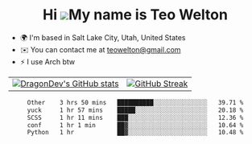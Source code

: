 <div align="center">
  
# Hi ![](https://user-images.githubusercontent.com/18350557/176309783-0785949b-9127-417c-8b55-ab5a4333674e.gif)My name is Teo Welton
</div>

*   🌍  I'm based in Salt Lake City, Utah, United States
*   ✉️  You can contact me at [teowelton@gmail.com](mailto:teowelton@gmail.com)
*   ⚡  I use Arch btw

<div align="center">

|||
|:-------------------------:|:-------------------------:|
| [![DragonDev's GitHub stats](https://github-readme-stats.vercel.app/api?username=DragonDev07&bg_color=1e1e2e&text_color=cdd6f4&icon_color=cba6f7&title_color=94e2d5)](https://github.com/DragonDev07) | [![GitHub Streak](https://streak-stats.demolab.com?user=DragonDev07&theme=catppuccin-mocha)](https://git.io/streak-stats) |

<!--START_SECTION:waka-->

```txt
Other    3 hrs 50 mins   ██████████░░░░░░░░░░░░░░░   39.71 %
yuck     1 hr 57 mins    █████░░░░░░░░░░░░░░░░░░░░   20.18 %
SCSS     1 hr 11 mins    ███░░░░░░░░░░░░░░░░░░░░░░   12.36 %
conf     1 hr 1 min      ██▓░░░░░░░░░░░░░░░░░░░░░░   10.64 %
Python   1 hr            ██▓░░░░░░░░░░░░░░░░░░░░░░   10.48 %
```

<!--END_SECTION:waka-->

</div>
